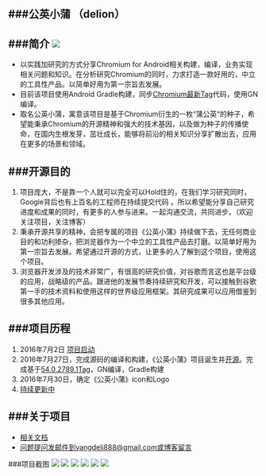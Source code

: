 ###公英小蒲 （delion）
---

###简介
![](https://github.com/derry/delion/blob/master/app/src/main/res/mipmap-xxxhdpi/app_icon.png)
---
* 以实践加研究的方式分享Chromium for Android相关构建，编译，业务实现相关问题和知识。在分析研究Chromium的同时，力求打造一款好用的，中立的工具性产品。以简单好用为第一宗旨去发展。
* 目前该项目使用Android Gradle构建，同步[Chromium最新Tag](https://chromium.googlesource.com/chromium/src/+/54.0.2789.1)代码，使用GN编译。
* 取名公英小蒲，寓意该项目是基于Chromium衍生的一枚“蒲公英“的种子，希望能秉承Chromium的开源精神和强大的技术基因，以及做为种子的传播使命，在国内生根发芽，茁壮成长，能够将前沿的相关知识分享扩散出去，应用在更多的场景和领域。


###开源目的
---
1.	项目庞大，不是靠一个人就可以完全可以Hold住的，在我们学习研究同时，Google背后也有上百名的工程师在持续提交代码 。所以希望能分享自己研究进度和成果的同时，有更多的人参与进来。一起沟通交流，共同进步。（欢迎关注项目，关注博客）
2.	秉承开源共享的精神，会把专属的项目《公英小蒲》持续做下去，无任何商业目的和功利掺杂，把浏览器作为一个中立的工具性产品去打磨。以简单好用为第一宗旨去发展。希望通过开源的方式，让更多的人了解到这个项目，使用这个项目。
3.	浏览器开发涉及的技术非常广，有很高的研究价值，对谷歌而言这也是平台级的应用，战略级的产品。跟进他的发展节奏持续研究和开发，可以接触到谷歌第一手的技术资料和使用这样的世界级应用框架。其研究成果可以应用借鉴到很多其他应用。


###项目历程
---
1.	2016年7月2日 [项目启动](http://blog.csdn.net/yangdeli888/article/details/51811169)
2.	2016年7月27日，完成源码的编译和构建，《公英小蒲》项目诞生并[开源](https://github.com/derry/delion)。完成基于[54.0.2789.1Tag](https://chromium.googlesource.com/chromium/src/+/54.0.2789.1)，GN编译，Gradle构建
3.	2016年7月30日，确定《公英小蒲》icon和Logo
4.	[持续更新中](http://wwww.derryy.com)

###关于项目
---
* [相关文档](http://blog.csdn.net/yangdeli888)
* 问题提问发邮件到yangdeli888@gmail.com或[博客留言](http://wwww.derryy.com)

###项目截图
![](https://github.com/derry/delion/blob/master/imgs/device-2016-07-30-182943.png)
![](https://github.com/derry/delion/blob/master/imgs/device-2016-07-30-183014.png)
![](https://github.com/derry/delion/blob/master/imgs/device-2016-07-30-183051.png)
![](https://github.com/derry/delion/blob/master/imgs/device-2016-07-30-183122.png)
![](https://github.com/derry/delion/blob/master/imgs/device-2016-07-30-183242.png)
![](https://github.com/derry/delion/blob/master/imgs/device-2016-07-30-183449.png)